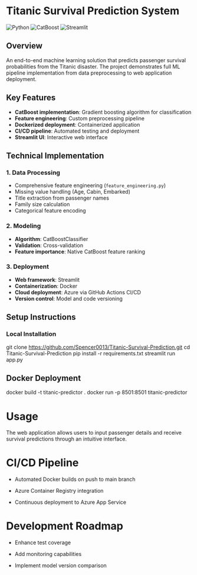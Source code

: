 # Titanic Survival Prediction System

![Python](https://img.shields.io/badge/Python-3.9%2B-blue)
![CatBoost](https://img.shields.io/badge/CatBoost-1.2-green)
![Streamlit](https://img.shields.io/badge/Streamlit-1.32-orange)

## Overview
An end-to-end machine learning solution that predicts passenger survival probabilities from the Titanic disaster. The project demonstrates full ML pipeline implementation from data preprocessing to web application deployment.

## Key Features
- **CatBoost implementation**: Gradient boosting algorithm for classification
- **Feature engineering**: Custom preprocessing pipeline
- **Dockerized deployment**: Containerized application
- **CI/CD pipeline**: Automated testing and deployment
- **Streamlit UI**: Interactive web interface


## Technical Implementation

### 1. Data Processing
- Comprehensive feature engineering (`feature_engineering.py`)
- Missing value handling (Age, Cabin, Embarked)
- Title extraction from passenger names
- Family size calculation
- Categorical feature encoding

### 2. Modeling
- **Algorithm**: CatBoostClassifier
- **Validation**: Cross-validation
- **Feature importance**: Native CatBoost feature ranking

### 3. Deployment
- **Web framework**: Streamlit
- **Containerization**: Docker
- **Cloud deployment**: Azure via GitHub Actions CI/CD
- **Version control**: Model and code versioning

## Setup Instructions

### Local Installation

git clone https://github.com/Spencer0013/Titanic-Survival-Prediction.git
cd Titanic-Survival-Prediction
pip install -r requirements.txt
streamlit run app.py


## Docker Deployment 
docker build -t titanic-predictor .
docker run -p 8501:8501 titanic-predictor

# Usage
The web application allows users to input passenger details and receive survival predictions through an intuitive interface.

# CI/CD Pipeline
- Automated Docker builds on push to main branch

- Azure Container Registry integration

- Continuous deployment to Azure App Service

# Development Roadmap

- Enhance test coverage

- Add monitoring capabilities

- Implement model version comparison





